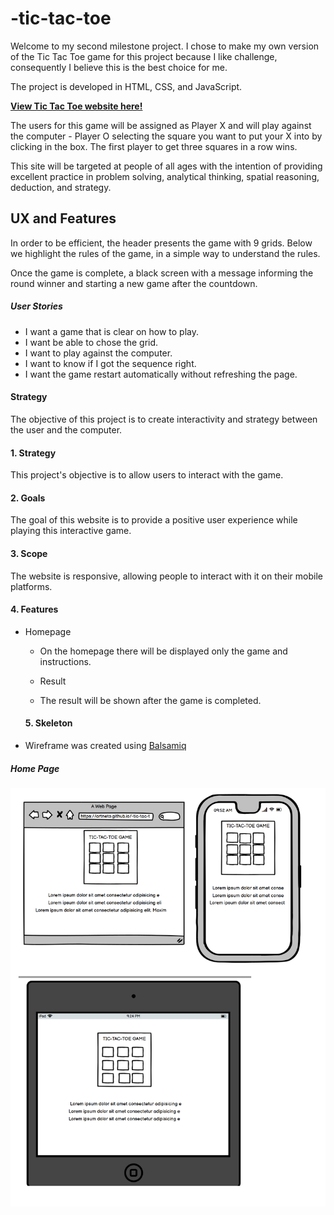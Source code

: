 # -tic-tac-toe

Welcome to my second milestone project. I chose to make my own version of the Tic Tac Toe game for this project because I like challenge, consequently I believe this is the best choice for me.

The project is developed in HTML, CSS, and JavaScript.

[**View Tic Tac Toe website here!**](https://artneto.github.io/-tic-tac-toe/)

The users  for this game will be assigned as Player X and will play against the computer - Player O selecting the square you want to put your X into by clicking in the box. The first player to get three squares in a row wins.

This site will be targeted at people of all ages with the intention of providing excellent practice in problem solving, analytical thinking, spatial reasoning, deduction, and strategy.

## UX and Features


In order to be efficient, the header presents the game with 9 grids.
Below we highlight the rules of the game, in a simple way to understand the rules.

Once the game is complete, a black screen with a message informing the round winner and starting a new game after the countdown. 

##### User Stories
* I want a game that is clear on how to play.
* I want be able to chose the grid.
* I want to play against the computer. 
* I want to know if I got the sequence right.
* I want the game restart automatically without refreshing the page. 

#### Strategy
The objective of this project is to create interactivity and strategy between the user and the computer.

#### 1. Strategy
This project's objective is to allow users to interact with the game.

#### 2. Goals
The goal of this website is to provide a positive user experience while playing this interactive game.

#### 3. Scope
The website is responsive, allowing people to interact with it on their mobile platforms.


#### 4. Features

* Homepage
    * On the homepage there will be displayed only the game and instructions.

    * Result
    * The result will be shown after the game is completed.


    #### 5. Skeleton

* Wireframe was created using [Balsamiq](https://balsamiq.com/)


##### Home Page

![](css/assets/images/game.png)


